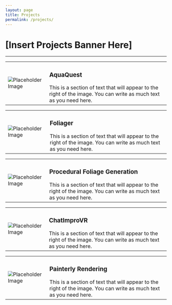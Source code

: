 ```yaml
---
layout: page
title: Projects
permalink: /projects/
---
```


# [Insert Projects Banner Here]

---

<!-- AquaQuest -->
<table>
  <tr>
    <td>
      <img src="https://via.placeholder.com/500" alt="Placeholder Image">
    </td>
    <td>
      <h3> AquaQuest </h3>
      This is a section of text that will appear to the right of the image. You can write as much text as you need here.
    </td>
  </tr>
</table>

<!-- Foliager -->
<table>
  <tr>
    <td>
      <img src="https://via.placeholder.com/500" alt="Placeholder Image">
    </td>
    <td>
      <h3> Foliager </h3>
      This is a section of text that will appear to the right of the image. You can write as much text as you need here.
    </td>
  </tr>
</table>

<!-- PCG for Flight Simulation -->
<table>
  <tr>
    <td>
      <img src="https://via.placeholder.com/500" alt="Placeholder Image">
    </td>
    <td>
      <h3> Procedural Foliage Generation </h3>
      This is a section of text that will appear to the right of the image. You can write as much text as you need here.
    </td>
  </tr>
</table>

<!-- ChatImproVR -->
<table>
  <tr>
    <td>
      <img src="https://via.placeholder.com/500" alt="Placeholder Image">
    </td>
    <td>
      <h3> ChatImproVR </h3>
      This is a section of text that will appear to the right of the image. You can write as much text as you need here.
    </td>
  </tr>
</table>

<!-- Painterly Rendering Thesis -->
<table>
  <tr>
    <td>
      <img src="https://via.placeholder.com/500" alt="Placeholder Image">
    </td>
    <td>
      <h3> Painterly Rendering </h3>
      This is a section of text that will appear to the right of the image. You can write as much text as you need here.
    </td>
  </tr>
</table>